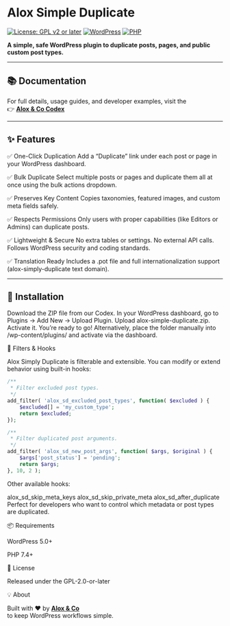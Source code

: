 # Alox Simple Duplicate

[![License: GPL v2 or later](https://img.shields.io/badge/License-GPL%20v2%20or%20later-blue.svg)](https://www.gnu.org/licenses/gpl-2.0.html)
[![WordPress](https://img.shields.io/badge/WordPress-5.0%2B-blue.svg)](https://wordpress.org/)
[![PHP](https://img.shields.io/badge/PHP-7.4%2B-blue.svg)](https://www.php.net/)

**A simple, safe WordPress plugin to duplicate posts, pages, and public custom post types.**

---

## 📚 Documentation

For full details, usage guides, and developer examples, visit the  
👉 [**Alox & Co Codex**](https://codex.alox.co)  

---

## ✨ Features

✅ One-Click Duplication
Add a “Duplicate” link under each post or page in your WordPress dashboard.

✅ Bulk Duplicate
Select multiple posts or pages and duplicate them all at once using the bulk actions dropdown.

✅ Preserves Key Content
Copies taxonomies, featured images, and custom meta fields safely.

✅ Respects Permissions
Only users with proper capabilities (like Editors or Admins) can duplicate posts.

✅ Lightweight & Secure
No extra tables or settings. No external API calls. Follows WordPress security and coding standards.

✅ Translation Ready
Includes a .pot file and full internationalization support (alox-simply-duplicate text domain).

---

## 🚀 Installation

Download the ZIP file from our Codex.
In your WordPress dashboard, go to Plugins → Add New → Upload Plugin.
Upload alox-simple-duplicate.zip.
Activate it.
You’re ready to go!
Alternatively, place the folder manually into /wp-content/plugins/ and activate via the dashboard.

🔧 Filters & Hooks

Alox Simply Duplicate is filterable and extensible. You can modify or extend behavior using built-in hooks:
```php
/**
 * Filter excluded post types.
 */
add_filter( 'alox_sd_excluded_post_types', function( $excluded ) {
    $excluded[] = 'my_custom_type';
    return $excluded;
});

/**
 * Filter duplicated post arguments.
 */
add_filter( 'alox_sd_new_post_args', function( $args, $original ) {
    $args['post_status'] = 'pending';
    return $args;
}, 10, 2 );
```
Other available hooks:

alox_sd_skip_meta_keys
alox_sd_skip_private_meta
alox_sd_after_duplicate
Perfect for developers who want to control which metadata or post types are duplicated.

📦 Requirements

WordPress 5.0+

PHP 7.4+

📜 License

Released under the GPL-2.0-or-later

💡 About

Built with ❤️ by [**Alox & Co**](https://alox.co)  
 to keep WordPress workflows simple.
